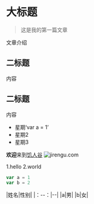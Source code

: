 # 大标题
> 这是我的第一篇文章

文章介绍

## 二标题

内容

## 二标题

内容

- 星期‘var a = 1’
- 星期2
- 星期3

**欢迎**来到[饥人谷](http://jirengu.com)
![jirengu.com](https://jirengu.com/addons/theme/stv1/_static/app/index-new/imgs/talk.png)

1.hello
2.world

```javascript
var a = 1
var b = 2
```

|姓名|性别|
|：--：|--|
|a|男|
|b|女|

